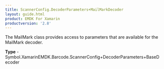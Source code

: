 ```yaml
---
title: ScannerConfig.DecoderParameters+MailMarkDecoder
layout: guide.html
product: EMDK For Xamarin 
productversion: '2.8' 
---
```

The MailMark class provides access to parameters that are available for the MailMark decoder.

**Type** - Symbol.XamarinEMDK.Barcode.ScannerConfig+DecoderParameters+BaseDecoder

